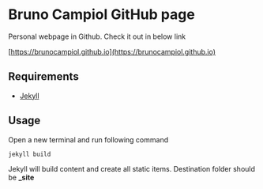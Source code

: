 # Bruno Campiol GitHub page

Personal webpage in Github. Check it out in below link

[https://brunocampiol.github.io](https://brunocampiol.github.io)

## Requirements

- [Jekyll](https://jekyllrb.com)

## Usage

Open a new terminal and run following command

```bash
jekyll build
```

Jekyll will build content and create all static items. Destination folder should be **_site**
